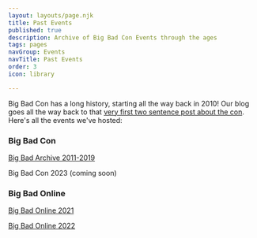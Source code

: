 ```yaml
---
layout: layouts/page.njk
title: Past Events
published: true
description: Archive of Big Bad Con Events through the ages
tags: pages
navGroup: Events
navTitle: Past Events
order: 3
icon: library

---
```

Big Bad Con has a long history, starting all the way back in 2010! Our blog goes all the way back to that [very first two sentence post about the con](/blog/announcing-big-bad-con/). Here's all the events we've hosted:

### Big Bad Con

[Big Bad Archive 2011-2019](https://www.bigbadcon.com/archive-of-past-events/)

Big Bad Con 2023 (coming soon)

### Big Bad Online

[Big Bad Online 2021](/past-events/big-bad-online-2021)

[Big Bad Online 2022](/past-events/big-bad-online-2022)